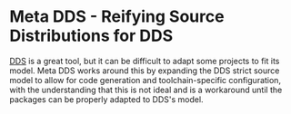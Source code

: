 # Meta DDS - Reifying Source Distributions for DDS

[DDS][dds] is a great tool, but it can be difficult to adapt some projects to fit its model.
Meta DDS works around this by expanding the DDS strict source model to allow for code generation and
toolchain-specific configuration, with the understanding that this is not ideal and is a workaround
until the packages can be properly adapted to DDS's model.


  [dds]: https://github.com/vector-of-bool/dds
